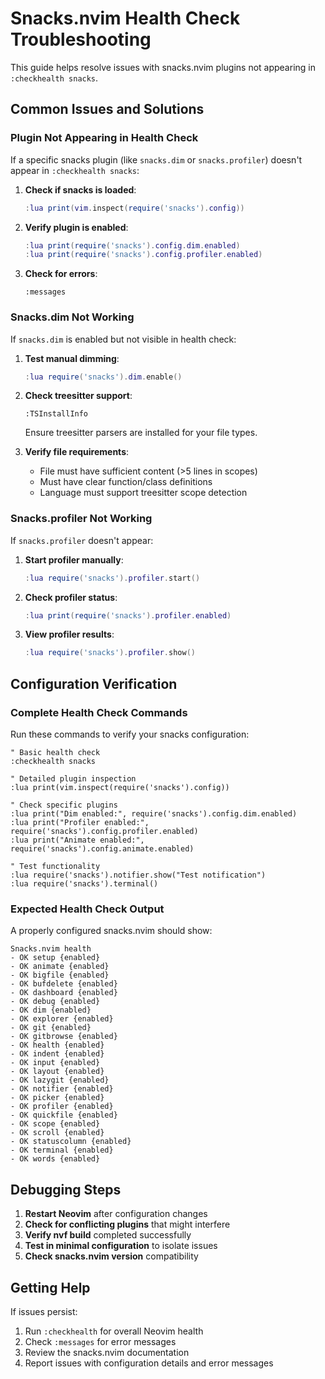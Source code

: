 # Snacks.nvim Health Check Troubleshooting

This guide helps resolve issues with snacks.nvim plugins not appearing in `:checkhealth snacks`.

## Common Issues and Solutions

### Plugin Not Appearing in Health Check

If a specific snacks plugin (like `snacks.dim` or `snacks.profiler`) doesn't appear in `:checkhealth snacks`:

1. **Check if snacks is loaded**:
   ```lua
   :lua print(vim.inspect(require('snacks').config))
   ```

2. **Verify plugin is enabled**:
   ```lua
   :lua print(require('snacks').config.dim.enabled)
   :lua print(require('snacks').config.profiler.enabled)
   ```

3. **Check for errors**:
   ```vim
   :messages
   ```

### Snacks.dim Not Working

If `snacks.dim` is enabled but not visible in health check:

1. **Test manual dimming**:
   ```lua
   :lua require('snacks').dim.enable()
   ```

2. **Check treesitter support**:
   ```vim
   :TSInstallInfo
   ```
   Ensure treesitter parsers are installed for your file types.

3. **Verify file requirements**:
   - File must have sufficient content (>5 lines in scopes)
   - Must have clear function/class definitions
   - Language must support treesitter scope detection

### Snacks.profiler Not Working

If `snacks.profiler` doesn't appear:

1. **Start profiler manually**:
   ```lua
   :lua require('snacks').profiler.start()
   ```

2. **Check profiler status**:
   ```lua
   :lua print(require('snacks').profiler.enabled)
   ```

3. **View profiler results**:
   ```lua
   :lua require('snacks').profiler.show()
   ```

## Configuration Verification

### Complete Health Check Commands

Run these commands to verify your snacks configuration:

```vim
" Basic health check
:checkhealth snacks

" Detailed plugin inspection
:lua print(vim.inspect(require('snacks').config))

" Check specific plugins
:lua print("Dim enabled:", require('snacks').config.dim.enabled)
:lua print("Profiler enabled:", require('snacks').config.profiler.enabled)
:lua print("Animate enabled:", require('snacks').config.animate.enabled)

" Test functionality
:lua require('snacks').notifier.show("Test notification")
:lua require('snacks').terminal()
```

### Expected Health Check Output

A properly configured snacks.nvim should show:

```
Snacks.nvim health
- OK setup {enabled}
- OK animate {enabled}
- OK bigfile {enabled}
- OK bufdelete {enabled}
- OK dashboard {enabled}
- OK debug {enabled}
- OK dim {enabled}
- OK explorer {enabled}
- OK git {enabled}
- OK gitbrowse {enabled}
- OK health {enabled}
- OK indent {enabled}
- OK input {enabled}
- OK layout {enabled}
- OK lazygit {enabled}
- OK notifier {enabled}
- OK picker {enabled}
- OK profiler {enabled}
- OK quickfile {enabled}
- OK scope {enabled}
- OK scroll {enabled}
- OK statuscolumn {enabled}
- OK terminal {enabled}
- OK words {enabled}
```

## Debugging Steps

1. **Restart Neovim** after configuration changes
2. **Check for conflicting plugins** that might interfere
3. **Verify nvf build** completed successfully
4. **Test in minimal configuration** to isolate issues
5. **Check snacks.nvim version** compatibility

## Getting Help

If issues persist:
1. Run `:checkhealth` for overall Neovim health
2. Check `:messages` for error messages
3. Review the snacks.nvim documentation
4. Report issues with configuration details and error messages